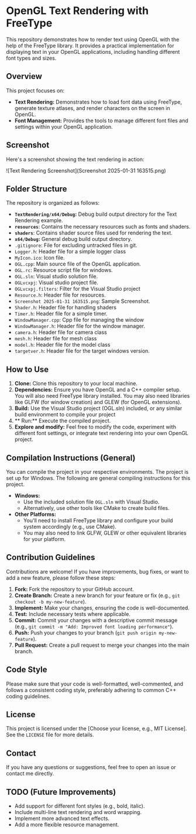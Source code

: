 # OpenGL Text Rendering with FreeType

This repository demonstrates how to render text using OpenGL with the help of the FreeType library. It provides a practical implementation for displaying text in your OpenGL applications, including handling different font types and sizes.

## Overview

This project focuses on:

*   **Text Rendering:**  Demonstrates how to load font data using FreeType, generate texture atlases, and render characters on the screen in OpenGL.
*   **Font Management:** Provides the tools to manage different font files and settings within your OpenGL application.

## Screenshot

Here's a screenshot showing the text rendering in action:

![Text Rendering Screenshot](Screenshot 2025-01-31 163515.png)

## Folder Structure

The repository is organized as follows:

*   **`TextRendering/x64/Debug`:**  Debug build output directory for the Text Rendering example.
*   **`resources`**: Contains the necessary resources such as fonts and shaders.
*   **`shaders`**:  Contains shader source files used for rendering the text.
*   **`x64/Debug`:**  General debug build output directory.
*   `.gitignore`: File for excluding untracked files in git.
*   `Logger.h`: Header file for a simple logger class
*   `MyIcon.ico`: Icon file.
*   `OGL.cpp`:  Main source file of the OpenGL application.
*   `OGL.rc`: Resource script file for windows.
*    `OGL.sln`: Visual studio solution file.
*   `OGLvcxpj`: Visual studio project file.
*   `OGLvcxpj.filters`:  Filter for the Visual Studio project
*   `Resource.h`: Header file for resources.
*   `Screenshot 2025-01-31 163515.png`: Sample Screenshot.
*   `Shader.h`: Header file for handling shaders
*   `Timer.h`: Header file for a simple timer.
*   `WindowManager.cpp`: Cpp file for managing the window
*   `WindowManager.h`: Header file for the window manager.
*  `camera.h`: Header file for camera class
*  `mesh.h`: Header file for mesh class
*   `model.h`: Header file for the model class
*  `targetver.h`: Header file for the target windows version.

## How to Use

1.  **Clone:** Clone this repository to your local machine.
2.  **Dependencies:** Ensure you have OpenGL and a C++ compiler setup. You will also need FreeType library installed. You may also need libraries like GLFW (for window creation) and GLEW (for OpenGL extensions).
3.  **Build:** Use the Visual Studio project (OGL.sln) included, or any similar build environment to compile your project
4. ** Run:** Execute the compiled project.
5.  **Explore and modify:** Feel free to modify the code, experiment with different font settings, or integrate text rendering into your own OpenGL project.

## Compilation Instructions (General)

You can compile the project in your respective environments. The project is set up for Windows. The following are general compiling instructions for this project.

*   **Windows:**
     * Use the included solution file `OGL.sln` with Visual Studio.
     * Alternatively, use other tools like CMake to create build files.
*   **Other Platforms:**
     *   You'll need to install FreeType library and configure your build system accordingly (e.g., use CMake).
     *   You may also need to link GLFW, GLEW or other equivalent libraries for your platform.

## Contribution Guidelines

Contributions are welcome! If you have improvements, bug fixes, or want to add a new feature, please follow these steps:

1.  **Fork:** Fork the repository to your GitHub account.
2.  **Create Branch:** Create a new branch for your feature or fix (e.g., `git checkout -b my-new-feature`).
3.  **Implement:** Make your changes, ensuring the code is well-documented.
4.  **Test:** Include necessary tests where applicable.
5.  **Commit:** Commit your changes with a descriptive commit message (e.g., `git commit -m "Add: Improved font loading performance"`).
6.  **Push:** Push your changes to your branch (`git push origin my-new-feature`).
7.  **Pull Request:** Create a pull request to merge your changes into the main branch.

## Code Style

Please make sure that your code is well-formatted, well-commented, and follows a consistent coding style, preferably adhering to common C++ coding guidelines.

## License

This project is licensed under the [Choose your license, e.g., MIT License]. See the `LICENSE` file for more details.

## Contact

If you have any questions or suggestions, feel free to open an issue or contact me directly.

## TODO (Future Improvements)

*   Add support for different font styles (e.g., bold, italic).
*   Include multi-line text rendering and word wrapping.
*   Implement more advanced text effects.
*   Add a more flexible resource management.
